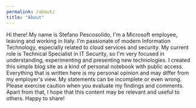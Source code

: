 ```yaml
---
permalink: /about/
title: "About"
---
```


Hi there! My name is Stefano Pescosolido, I'm a Microsoft employee, leaving and working in Italy. 
I'm passionate of  modern Information Technology, especially related to cloud services and security.
My current role is Technical Specialist in IT Security, so I'm very focused in understanding, experimenting and presenting new technologies.
I created this simple blog site as a kind of personal notebook with public access. 
Everything that is written here is my personal opinion and may differ from my employer's view. 
My statements can be incomplete or even wrong. Please exercise caution when you evaluate my findings and comments. 
Apart from that, I hope that this content may be relevant and useful to others. Happy to share! 
